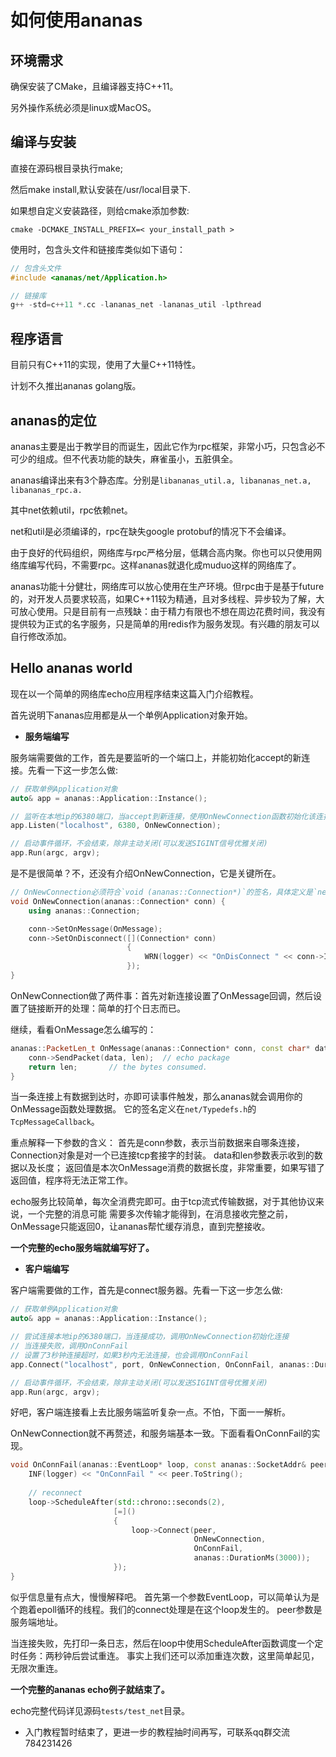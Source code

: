 # 如何使用ananas

## 环境需求

  确保安装了CMake，且编译器支持C++11。

  另外操作系统必须是linux或MacOS。

## 编译与安装

  直接在源码根目录执行make;

  然后make install,默认安装在/usr/local目录下.

  如果想自定义安装路径，则给cmake添加参数:

  `cmake -DCMAKE_INSTALL_PREFIX=< your_install_path >`


  使用时，包含头文件和链接库类似如下语句：
  ```cpp
  // 包含头文件
  #include <ananas/net/Application.h>

  // 链接库
  g++ -std=c++11 *.cc -lananas_net -lananas_util -lpthread
  ```

## 程序语言

  目前只有C++11的实现，使用了大量C++11特性。

  计划不久推出ananas golang版。

## ananas的定位

ananas主要是出于教学目的而诞生，因此它作为rpc框架，非常小巧，只包含必不可少的组成。但不代表功能的缺失，麻雀虽小，五脏俱全。

ananas编译出来有3个静态库。分别是`libananas_util.a, libananas_net.a, libananas_rpc.a.`

其中net依赖util，rpc依赖net。

net和util是必须编译的，rpc在缺失google protobuf的情况下不会编译。

由于良好的代码组织，网络库与rpc严格分层，低耦合高内聚。你也可以只使用网络库编写代码，不需要rpc。这样ananas就退化成muduo这样的网络库了。

ananas功能十分健壮，网络库可以放心使用在生产环境。但rpc由于是基于future的，对开发人员要求较高，如果C++11较为精通，且对多线程、异步较为了解，大可放心使用。只是目前有一点残缺：由于精力有限也不想在周边花费时间，我没有提供较为正式的名字服务，只是简单的用redis作为服务发现。有兴趣的朋友可以自行修改添加。


## Hello ananas world

现在以一个简单的网络库echo应用程序结束这篇入门介绍教程。

首先说明下ananas应用都是从一个单例Application对象开始。

* **服务端编写**
 
服务端需要做的工作，首先是要监听的一个端口上，并能初始化accept的新连接。先看一下这一步怎么做:
  ```cpp
  // 获取单例Application对象
  auto& app = ananas::Application::Instance();

  // 监听在本地ip的6380端口，当accept到新连接，使用OnNewConnection函数初始化该连接。
  app.Listen("localhost", 6380, OnNewConnection);

  // 启动事件循环，不会结束，除非主动关闭(可以发送SIGINT信号优雅关闭)
  app.Run(argc, argv);
  ```

是不是很简单？不，还没有介绍OnNewConnection，它是关键所在。

  ```cpp
  // OnNewConnection必须符合`void (ananas::Connection*)`的签名，具体定义是`net/Typedefs.h`的`NewTcpConnCallback`。
  void OnNewConnection(ananas::Connection* conn) {
      using ananas::Connection;

      conn->SetOnMessage(OnMessage);
      conn->SetOnDisconnect([](Connection* conn)
                            {  
                                WRN(logger) << "OnDisConnect " << conn->Identifier();
                            });
  }
  ```
  OnNewConnection做了两件事：首先对新连接设置了OnMessage回调，然后设置了链接断开的处理：简单的打个日志而已。

继续，看看OnMessage怎么编写的：
  ```cpp
  ananas::PacketLen_t OnMessage(ananas::Connection* conn, const char* data, ananas::PacketLen_t len) {
      conn->SendPacket(data, len);  // echo package
      return len;       // the bytes consumed.
  }
  ```
  当一条连接上有数据到达时，亦即可读事件触发，那么ananas就会调用你的OnMessage函数处理数据。
  它的签名定义在`net/Typedefs.h`的`TcpMessageCallback`。
  
  重点解释一下参数的含义：
  首先是conn参数，表示当前数据来自哪条连接，Connection对象是对一个已连接tcp套接字的封装。
  data和len参数表示收到的数据以及长度；
  返回值是本次OnMessage消费的数据长度，非常重要，如果写错了返回值，程序将无法正常工作。

  echo服务比较简单，每次全消费完即可。由于tcp流式传输数据，对于其他协议来说，一个完整的消息可能
  需要多次传输才能得到，在消息接收完整之前，OnMessage只能返回0，让ananas帮忙缓存消息，直到完整接收。


  **一个完整的echo服务端就编写好了。**

* **客户端编写**

客户端需要做的工作，首先是connect服务器。先看一下这一步怎么做:
  
  ```cpp
  // 获取单例Application对象
  auto& app = ananas::Application::Instance();

  // 尝试连接本地ip的6380端口，当连接成功，调用OnNewConnection初始化连接
  // 当连接失败，调用OnConnFail
  // 设置了3秒钟连接超时，如果3秒内无法连接，也会调用OnConnFail
  app.Connect("localhost", port, OnNewConnection, OnConnFail, ananas::DurationMs(3000));

  // 启动事件循环，不会结束，除非主动关闭(可以发送SIGINT信号优雅关闭)
  app.Run(argc, argv);
  ```

好吧，客户端连接看上去比服务端监听复杂一点。不怕，下面一一解析。

  OnNewConnection就不再赘述，和服务端基本一致。下面看看OnConnFail的实现。

  ```cpp
  void OnConnFail(ananas::EventLoop* loop, const ananas::SocketAddr& peer) {  
      INF(logger) << "OnConnFail " << peer.ToString();
            
      // reconnect
      loop->ScheduleAfter(std::chrono::seconds(2),
                         [=]()
                         {  
                             loop->Connect(peer,
                                           OnNewConnection,
                                           OnConnFail,
                                           ananas::DurationMs(3000));
                         });
  }
  ```

  似乎信息量有点大，慢慢解释吧。
  首先第一个参数EventLoop，可以简单认为是个跑着epoll循环的线程。我们的connect处理是在这个loop发生的。
  peer参数是服务端地址。

  当连接失败，先打印一条日志，然后在loop中使用ScheduleAfter函数调度一个定时任务：两秒钟后尝试重连。
  事实上我们还可以添加重连次数，这里简单起见，无限次重连。

  **一个完整的ananas echo例子就结束了。**

  echo完整代码详见源码`tests/test_net`目录。

* 入门教程暂时结束了，更进一步的教程抽时间再写，可联系qq群交流 784231426

